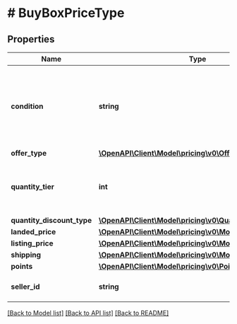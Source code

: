 # # BuyBoxPriceType

## Properties

Name | Type | Description | Notes
------------ | ------------- | ------------- | -------------
**condition** | **string** | Indicates the condition of the item. For example: New, Used, Collectible, Refurbished, or Club. |
**offer_type** | [**\OpenAPI\Client\Model\pricing\v0\OfferCustomerType**](OfferCustomerType.md) |  | [optional]
**quantity_tier** | **int** | Indicates at what quantity this price becomes active. | [optional]
**quantity_discount_type** | [**\OpenAPI\Client\Model\pricing\v0\QuantityDiscountType**](QuantityDiscountType.md) |  | [optional]
**landed_price** | [**\OpenAPI\Client\Model\pricing\v0\MoneyType**](MoneyType.md) |  |
**listing_price** | [**\OpenAPI\Client\Model\pricing\v0\MoneyType**](MoneyType.md) |  |
**shipping** | [**\OpenAPI\Client\Model\pricing\v0\MoneyType**](MoneyType.md) |  |
**points** | [**\OpenAPI\Client\Model\pricing\v0\Points**](Points.md) |  | [optional]
**seller_id** | **string** | The seller identifier for the offer. | [optional]

[[Back to Model list]](../../README.md#models) [[Back to API list]](../../README.md#endpoints) [[Back to README]](../../README.md)
